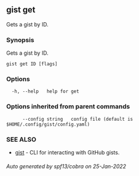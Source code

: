 ## gist get

Gets a gist by ID.

### Synopsis

Gets a gist by ID.

```
gist get ID [flags]
```

### Options

```
  -h, --help   help for get
```

### Options inherited from parent commands

```
      --config string   config file (default is $HOME/.config/gist/config.yaml)
```

### SEE ALSO

* [gist](gist.md)	 - CLI for interacting with GitHub gists.

###### Auto generated by spf13/cobra on 25-Jan-2022
